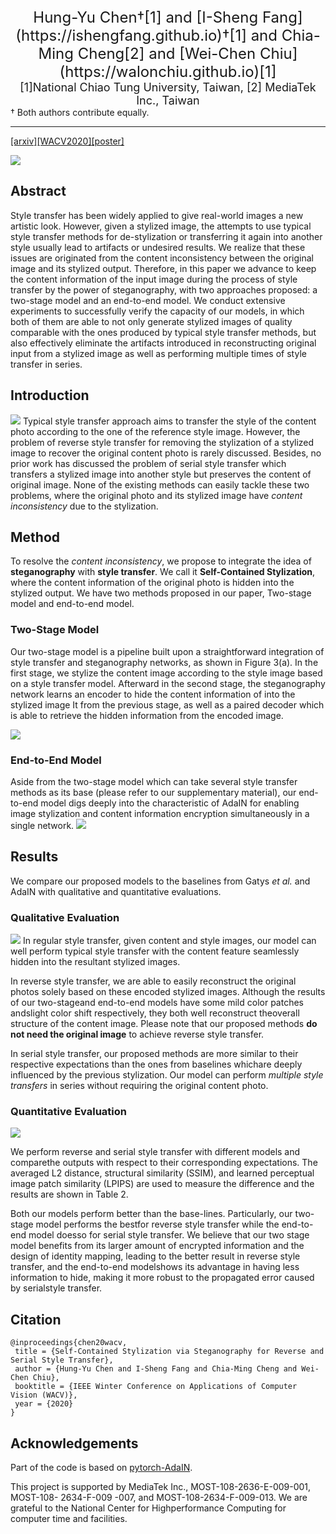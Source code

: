  <center><font size="+2">
 Hung-Yu Chen†[1] and [I-Sheng Fang](https://ishengfang.github.io)†[1] and Chia-Ming Cheng[2] and [Wei-Chen Chiu](https://walonchiu.github.io)[1]
</center></font>

 <center><font size="+1">
 [1]National Chiao Tung University, Taiwan, [2] MediaTek Inc., Taiwan
 </center></font>
† Both authors contribute equally.

---------------------------------------
[[arxiv]](https://arxiv.org/pdf/1812.03910.pdf)[[WACV2020]](https://openaccess.thecvf.com/content_WACV_2020/html/Chen_Self-Contained_Stylization_via_Steganography_for_Reverse_and_Serial_Style_Transfer_WACV_2020_paper.html)[[poster]](./poster.pdf)

![](https://github.com/IShengFang/Self-Contained_Stylization/raw/master/teaser.png)

## Abstract 
Style transfer has been widely applied to give real-world images a new artistic look. However, given a stylized image, the attempts to use typical style transfer methods for de-stylization or transferring it again into another style usually lead to artifacts or undesired results. We realize that these issues are originated from the content inconsistency between the original image and its stylized output. Therefore, in this paper we advance to keep the content information of the input image during the process of style transfer by the power of steganography, with two approaches proposed: a two-stage model and an end-to-end model. We conduct extensive experiments to successfully verify the capacity of our models, in which both of them are able to not only generate stylized images of quality comparable with the ones produced by typical style transfer methods, but also effectively eliminate the artifacts introduced in reconstructing original input from a stylized image as well as performing multiple times of style transfer in series. 

## Introduction

![](./intro.gif)
Typical style transfer approach aims to transfer the style of the content photo according to the one of the reference style image. However, the problem of reverse style transfer for removing the stylization of a stylized image to recover the original content photo is rarely discussed. Besides, no prior work has discussed the problem of serial style transfer which transfers a stylized image into another style but preserves the content of original image. None of the existing methods can easily tackle these two problems, where the original photo and its stylized image have *content inconsistency* due to the stylization.

## Method
To resolve the *content inconsistency*, we propose to integrate the idea of **steganography** with **style transfer**. We call it **Self-Contained Stylization**, where the content information of the original photo is hidden into the stylized output. We have two methods proposed in our paper, Two-stage model and end-to-end model.

### Two-Stage Model
Our two-stage model is a pipeline built upon a straightforward integration of style transfer and steganography networks, as shown in Figure 3(a). In the first stage, we stylize the content image according to the style image based on a style transfer model. Afterward in the second stage, the steganography network learns an encoder to hide the content information of into the stylized image It from the previous stage, as well as a paired decoder which is able to retrieve the hidden information from the encoded image.

![](https://github.com/IShengFang/Self-Contained_Stylization/raw/master/two-stage/model.png)

### End-to-End Model

Aside from the two-stage model which can take several style transfer methods as its base (please refer to our supplementary material), our end-to-end model digs deeply into the characteristic of AdaIN for enabling image stylization and content information encryption simultaneously in a single network.
![](https://github.com/IShengFang/Self-Contained_Stylization/raw/master/end-to-end/model.png)

## Results
We compare our proposed models to the baselines from Gatys *et al.* and AdaIN with qualitative and quantitative evaluations.

### Qualitative Evaluation
![](https://github.com/IShengFang/Self-Contained_Stylization/raw/master/result.gif)
In regular style transfer, given content and style images, our model can well perform typical style transfer with the content feature seamlessly hidden into the resultant stylized images. 

In reverse style transfer, we are able to easily reconstruct the original photos solely based on these encoded stylized images. Although the results of our two-stageand end-to-end models have some mild color patches andslight color shift respectively, they both well reconstruct theoverall structure of the content image. Please note that our proposed methods **do not need the original image** to achieve reverse style transfer.

In serial style transfer, our proposed methods are more similar to their respective expectations than the ones from baselines whichare deeply influenced by the previous stylization. Our model can perform *multiple style transfers* in series without requiring the original content photo.



### Quantitative Evaluation
![](https://github.com/IShengFang/Self-Contained_Stylization/raw/master/quant.png)

We perform reverse and serial style transfer with different models and comparethe outputs with respect to their corresponding expectations. The averaged L2 distance, structural similarity (SSIM), and learned perceptual image patch similarity (LPIPS) are used to measure the difference and the results are shown in Table 2. 

Both our models perform better than the base-lines. Particularly, our two-stage model performs the bestfor reverse style transfer while the end-to-end model doesso for serial style transfer. We believe that our two stage model benefits from its larger amount of encrypted information and the design of identity mapping, leading to the better result in reverse style transfer, and the end-to-end modelshows its advantage in having less information to hide, making it more robust to the propagated error caused by serialstyle transfer.
## Citation
```
@inproceedings{chen20wacv,
 title = {Self-Contained Stylization via Steganography for Reverse and Serial Style Transfer},
 author = {Hung-Yu Chen and I-Sheng Fang and Chia-Ming Cheng and Wei-Chen Chiu},
 booktitle = {IEEE Winter Conference on Applications of Computer Vision (WACV)},
 year = {2020}
} 
```

## Acknowledgements
Part of the code is based on [pytorch-AdaIN](https://github.com/naoto0804/pytorch-AdaIN).

This project is supported by MediaTek Inc., MOST-108-2636-E-009-001, MOST-108- 2634-F-009 -007, and MOST-108-2634-F-009-013. We are grateful to the National Center for Highperformance Computing for computer time and facilities.
